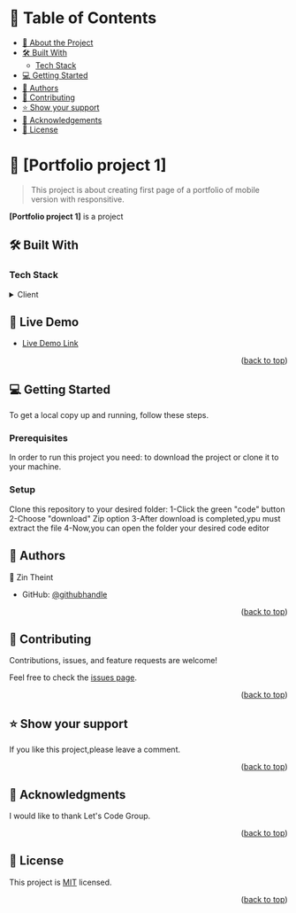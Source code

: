 <a name="readme-top"></a>

<!-- TABLE OF CONTENTS -->

# 📗 Table of Contents

- [📖 About the Project](#about-project)
- [🛠 Built With](#built-with)
  - [Tech Stack](#tech-stack)
- [💻 Getting Started](#getting-started)
- [👥 Authors](#authors)
-  [🤝 Contributing](#contributing)
- [⭐️ Show your support](#support)
- [🙏 Acknowledgements](#acknowledgements)
- [📝 License](#license)

<!-- PROJECT DESCRIPTION -->

# 📖 [Portfolio project 1] <a name="about-project"></a>

> This project is about creating first page of a portfolio of mobile version with responsitive.

**[Portfolio project 1]** is a project

## 🛠 Built With <a name="built-with"></a>

### Tech Stack <a name="tech-stack"></a>

<details>
  <summary>Client</summary>
  <ul>
    <li>HTML</li>
    <li>CSS</li>
  </ul>
</details>

<!-- LIVE DEMO -->

## 🚀 Live Demo <a name="live-demo"></a>

- [Live Demo Link](https://miooleen.github.io/)

<p align="right">(<a href="#readme-top">back to top</a>)</p>


## 💻 Getting Started <a name="getting-started"></a>

To get a local copy up and running, follow these steps.

### Prerequisites

In order to run this project you need:
to download the project or clone it to your machine.

### Setup

Clone this repository to your desired folder:
1-Click the green "code" button
2-Choose "download" Zip option
3-After download is completed,ypu must extract the file
4-Now,you can open the folder your desired code editor


<!-- AUTHORS -->

## 👥 Authors <a name="authors"></a>


👤 Zin Theint

- GitHub: [@githubhandle](https://github.com/mioOleen)


<p align="right">(<a href="#readme-top">back to top</a>)</p>

<!-- CONTRIBUTING -->

## 🤝 Contributing <a name="contributing"></a>

Contributions, issues, and feature requests are welcome!

Feel free to check the [issues page](https://github.com/mioOleen/Portfolio-1/issues).

<p align="right">(<a href="#readme-top">back to top</a>)</p>

<!-- SUPPORT -->

## ⭐️ Show your support <a name="support"></a>

If you like this project,please leave a comment.

<p align="right">(<a href="#readme-top">back to top</a>)</p>

<!-- ACKNOWLEDGEMENTS -->

## 🙏 Acknowledgments <a name="acknowledgements"></a>

I would like to thank Let's Code Group.

<p align="right">(<a href="#readme-top">back to top</a>)</p>


<!-- LICENSE -->

## 📝 License <a name="license"></a>

This project is [MIT](https://github.com/mioOleen/Portfolio-1/blob/master/LICENSE) licensed.


<p align="right">(<a href="#readme-top">back to top</a>)</p>


